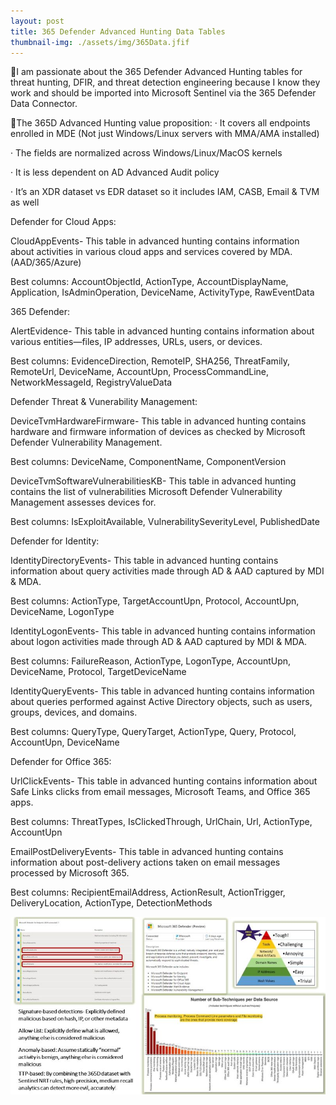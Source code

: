 ```yaml
---
layout: post
title: 365 Defender Advanced Hunting Data Tables
thumbnail-img: ./assets/img/365Data.jfif
---
```

📣I am passionate about the 365 Defender Advanced Hunting tables for threat hunting, DFIR, and threat detection engineering because I know they work and should be imported into Microsoft Sentinel via the 365 Defender Data Connector.

🔻The 365D Advanced Hunting value proposition:
·       It covers all endpoints enrolled in MDE (Not just Windows/Linux servers with MMA/AMA installed)

·       The fields are normalized across Windows/Linux/MacOS kernels

·       It is less dependent on AD Advanced Audit policy

·       It’s an XDR dataset vs EDR dataset so it includes IAM, CASB, Email & TVM as well

Defender for Cloud Apps:

CloudAppEvents- This table in advanced hunting contains information about activities in various cloud apps and services covered by MDA. (AAD/365/Azure)

Best columns: AccountObjectId, ActionType, AccountDisplayName, Application, IsAdminOperation, DeviceName, ActivityType, RawEventData

365 Defender:

AlertEvidence- This table in advanced hunting contains information about various entities—files, IP addresses, URLs, users, or devices.

Best columns: EvidenceDirection, RemoteIP, SHA256, ThreatFamily, RemoteUrl, DeviceName, AccountUpn, ProcessCommandLine, NetworkMessageId, RegistryValueData

Defender Threat & Vunerability Management:

DeviceTvmHardwareFirmware- This table in advanced hunting contains hardware and firmware information of devices as checked by Microsoft Defender Vulnerability Management.

Best columns: DeviceName, ComponentName, ComponentVersion

DeviceTvmSoftwareVulnerabilitiesKB- This table in advanced hunting contains the list of vulnerabilities Microsoft Defender Vulnerability Management assesses devices for.

Best columns: IsExploitAvailable, VulnerabilitySeverityLevel, PublishedDate

Defender for Identity:

IdentityDirectoryEvents- This table in advanced hunting contains information about query activities made through AD & AAD captured by MDI & MDA.

Best columns: ActionType, TargetAccountUpn, Protocol, AccountUpn, DeviceName, LogonType

IdentityLogonEvents- This table in advanced hunting contains information about logon activities made through AD & AAD captured by MDI & MDA.

Best columns: FailureReason, ActionType, LogonType, AccountUpn, DeviceName, Protocol, TargetDeviceName

IdentityQueryEvents- This table in advanced hunting contains information about queries performed against Active Directory objects, such as users, groups, devices, and domains.

Best columns: QueryType, QueryTarget, ActionType, Query, Protocol, AccountUpn, DeviceName

Defender for Office 365:

UrlClickEvents- This table in advanced hunting contains information about Safe Links clicks from email messages, Microsoft Teams, and Office 365 apps.

Best columns: ThreatTypes, IsClickedThrough, UrlChain, Url, ActionType, AccountUpn

EmailPostDeliveryEvents- This table in advanced hunting contains information about post-delivery actions taken on email messages processed by Microsoft 365. 

Best columns: RecipientEmailAddress, ActionResult, ActionTrigger, DeliveryLocation, ActionType, DetectionMethods

![Image](/assets/img/365Data.jfif)
